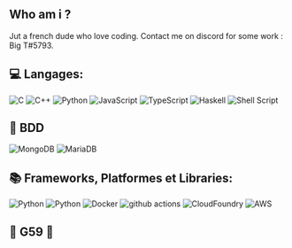 ## Who am i ?
Jut a french dude who love coding. Contact me on discord for some work : Big T#5793.

## 💻 Langages:
![C](https://img.shields.io/badge/C-00599C?style=for-the-badge&logo=c&logoColor=white)
![C++](https://img.shields.io/badge/c++-%2300599C.svg?style=for-the-badge&logo=c%2B%2B&logoColor=white)
![Python](https://img.shields.io/badge/python-3670A0?style=for-the-badge&logo=python&logoColor=ffdd54)
![JavaScript](https://img.shields.io/badge/javascript-%23323330.svg?style=for-the-badge&logo=javascript&logoColor=%23F7DF1E)
![TypeScript](https://img.shields.io/badge/-TypeScript-007ACC?style=for-the-badge&logo=typescript&logoColor=white)
![Haskell](https://img.shields.io/badge/Haskell-5D4F85?style=for-the-badge&logo=haskell&logoColor=white)
![Shell Script](https://img.shields.io/badge/shell_script-%23121011.svg?style=for-the-badge&logo=gnu-bash&logoColor=white)

## 📁 BDD
![MongoDB](https://img.shields.io/badge/-MongoDB-13aa52?style=for-the-badge&logo=mongodb&logoColor=white)
![MariaDB](https://img.shields.io/badge/MariaDB-%23039BE5.svg?style=for-the-badge&logo=MariaDB)

## 📚 Frameworks, Platformes et Libraries:
![Python](https://img.shields.io/badge/Flask-6DA55F?style=for-the-badge&logo=python&logoColor=white)
![Python](https://img.shields.io/badge/Django-%23404d59.svg?style=for-the-badge&logo=python&logoColor=%2361DAFB)
![Docker](https://img.shields.io/badge/-Docker-46a2f1?style=for-the-badge&logo=docker&logoColor=white)
![github actions](https://img.shields.io/badge/-CI/CD-2088FF?style=for-the-badge&logo=github-actions&logoColor=white)
![CloudFoundry](https://img.shields.io/badge/CloudFoundry-FF6C37?style=for-the-badge&logo=CloudFoundry&logoColor=white)
![AWS](https://img.shields.io/badge/AWS-FF6C37?style=for-the-badge&logo=amazon&logoColor=white)

</p>

## 🤍 G59 🖤
